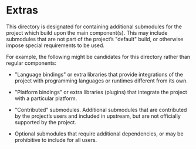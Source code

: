 # Extras

This directory is designated for containing additional submodules for the
project which build upon the main component(s). This may include submodules
that are not part of the project’s "default" build, or otherwise impose special
requirements to be used.

For example, the following might be candidates for this directory rather than
regular components:

* "Language bindings" or extra libraries that provide integrations of the
  project with programming languages or runtimes different from its own.

* "Platform bindings" or extra libraries (plugins) that integrate the project
  with a particular platform.

* "Contributed" submodules. Additional submodules that are contributed by the
  project’s users and included in upstream, but are not officially supported
  by the project.

* Optional submodules that require additional dependencies, or may be
  prohibitive to include for all users.

